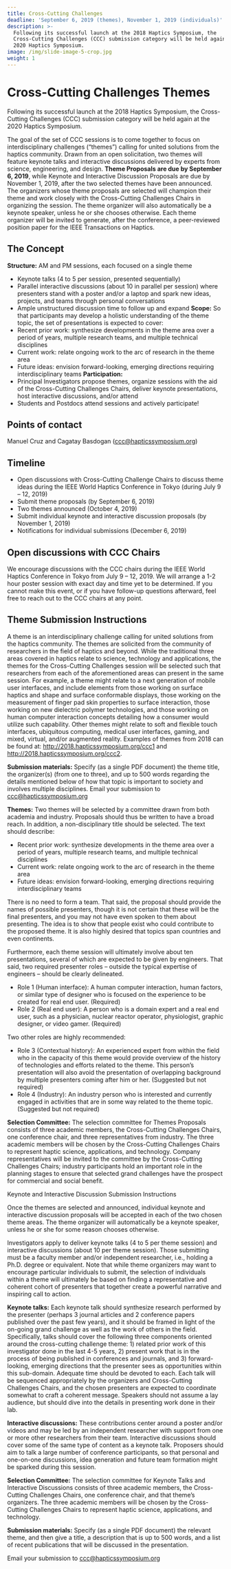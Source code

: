 ```yaml
---
title: Cross-Cutting Challenges
deadline: 'September 6, 2019 (themes), November 1, 2019 (individuals)'
description: >-
  Following its successful launch at the 2018 Haptics Symposium, the
  Cross-Cutting Challenges (CCC) submission category will be held again at the
  2020 Haptics Symposium.
image: /img/slide-image-5-crop.jpg
weight: 1
---
```

# Cross-Cutting Challenges Themes

Following its successful launch at the 2018 Haptics Symposium, the Cross-Cutting Challenges (CCC) submission category will be held again at the 2020 Haptics Symposium.

The goal of the set of CCC sessions is to come together to focus on interdisciplinary challenges (“themes”) calling for united solutions from the haptics community. Drawn from an open solicitation, two themes will feature keynote talks and interactive discussions delivered by experts from science, engineering, and design. **Theme Proposals are due by September 6, 2019**, while Keynote and Interactive Discussion Proposals are due by November 1, 2019, after the two selected themes have been announced.  The organizers whose theme proposals are selected will champion their theme and work closely with the Cross-Cutting Challenges Chairs in organizing the session.  The theme organizer will also automatically be a keynote speaker, unless he or she chooses otherwise.  Each theme organizer will be invited to generate, after the conference, a peer-reviewed position paper for the IEEE Transactions on Haptics.

## The Concept

**Structure:** AM and PM sessions, each focused on a single theme

* Keynote talks (4 to 5 per session, presented sequentially)
* Parallel interactive discussions (about 10 in parallel per session) where presenters stand with a poster and/or a laptop and spark new ideas, projects, and teams through personal conversations
* Ample unstructured discussion time to follow up and expand
  **Scope:** So that participants may develop a holistic understanding of the theme topic, the set of presentations is expected to cover:
* Recent prior work: synthesize developments in the theme area over a period of years, multiple research teams, and multiple technical disciplines 
* Current work: relate ongoing work to the arc of research in the theme area 
* Future ideas: envision forward-looking, emerging directions requiring interdisciplinary teams 
  **Participation:**
* Principal Investigators propose themes, organize sessions with the aid of the Cross-Cutting Challenges Chairs, deliver keynote presentations, host interactive discussions, and/or attend
* Students and Postdocs attend sessions and actively participate!

## Points of contact

Manuel Cruz and Cagatay Basdogan (ccc@hapticssymposium.org)

## Timeline

* Open discussions with Cross-Cutting Challenge Chairs to discuss theme ideas during the IEEE World Haptics Conference in Tokyo (during July 9 – 12, 2019)  
* Submit theme proposals (by September 6, 2019)
* Two themes announced (October 4, 2019)
* Submit individual keynote and interactive discussion proposals (by November 1, 2019)
* Notifications for individual submissions (December 6, 2019)

## Open discussions with CCC Chairs

We encourage discussions with the CCC chairs during the IEEE World Haptics Conference in Tokyo from July 9 – 12, 2019.  We will arrange a 1-2 hour poster session with exact day and time yet to be determined. If you cannot make this event, or if you have follow-up questions afterward, feel free to reach out to the CCC chairs at any point.

## Theme Submission Instructions

A theme is an interdisciplinary challenge calling for united solutions from the haptics community. The themes are solicited from the community of researchers in the field of haptics and beyond.  While the traditional three areas covered in haptics relate to science, technology and applications, the themes for the Cross-Cutting Challenges session will be selected such that researchers from each of the aforementioned areas can present in the same session. For example, a theme might relate to a next generation of mobile user interfaces, and include elements from those working on surface haptics and shape and surface conformable displays, those working on the measurement of finger pad skin properties to surface interaction, those working on new dielectric polymer technologies, and those working on human computer interaction concepts detailing how a consumer would utilize such capability.  Other themes might relate to soft and flexible touch interfaces, ubiquitous computing, medical user interfaces, gaming, and mixed, virtual, and/or augmented reality. Examples of themes from 2018 can be found at: http://2018.hapticssymposium.org/ccc1 and http://2018.hapticssymposium.org/ccc2.

**Submission materials:** Specify (as a single PDF document) the theme title, the organizer(s) (from one to three), and up to 500 words regarding the details mentioned below of how that topic is important to society and involves multiple disciplines.  Email your submission to ccc@hapticssymposium.org

**Themes:** Two themes will be selected by a committee drawn from both academia and industry. Proposals should thus be written to have a broad reach.  In addition, a non-disciplinary title should be selected.  The text should describe:

* Recent prior work: synthesize developments in the theme area over a period of years, multiple research teams, and multiple technical disciplines 
* Current work: relate ongoing work to the arc of research in the theme area 
* Future ideas: envision forward-looking, emerging directions requiring interdisciplinary teams 

There is no need to form a team. That said, the proposal should provide the names of possible presenters, though it is not certain that these will be the final presenters, and you may not have even spoken to them about presenting.  The idea is to show that people exist who could contribute to the proposed theme.  It is also highly desired that topics span countries and even continents.  

Furthermore, each theme session will ultimately involve about ten presentations, several of which are expected to be given by engineers.  That said, two required presenter roles – outside the typical expertise of engineers – should be clearly delineated.   

* Role 1 (Human interface): A human computer interaction, human factors, or similar type of designer who is focused on the experience to be created for real end user.  (Required)
* Role 2 (Real end user): A person who is a domain expert and a real end user, such as a physician, nuclear reactor operator, physiologist, graphic designer, or video gamer.  (Required)

Two other roles are highly recommended:

* Role 3 (Contextual history): An experienced expert from within the field who in the capacity of this theme would provide overview of the history of technologies and efforts related to the theme.  This person’s presentation will also avoid the presentation of overlapping background by multiple presenters coming after him or her.  (Suggested but not required)
* Role 4 (Industry): An industry person who is interested and currently engaged in activities that are in some way related to the theme topic.  (Suggested but not required)

**Selection Committee:** The selection committee for Themes Proposals consists of three academic members, the Cross-Cutting Challenges Chairs, one conference chair, and three representatives from industry.  The three academic members will be chosen by the Cross-Cutting Challenges Chairs to represent haptic science, applications, and technology. Company representatives will be invited to the committee by the Cross-Cutting Challenges Chairs; industry participants hold an important role in the planning stages to ensure that selected grand challenges have the prospect for commercial and social benefit.

Keynote and Interactive Discussion Submission Instructions

Once the themes are selected and announced, individual keynote and interactive discussion proposals will be accepted in each of the two chosen theme areas.  The theme organizer will automatically be a keynote speaker, unless he or she for some reason chooses otherwise.

Investigators apply to deliver keynote talks (4 to 5 per theme session) and interactive discussions (about 10 per theme session).  Those submitting must be a faculty member and/or independent researcher, i.e., holding a Ph.D. degree or equivalent.  Note that while theme organizers may want to encourage particular individuals to submit, the selection of individuals within a theme will ultimately be based on finding a representative and coherent cohort of presenters that together create a powerful narrative and inspiring call to action.

**Keynote talks:** Each keynote talk should synthesize research performed by the presenter (perhaps 3 journal articles and 2 conference papers published over the past few years), and it should be framed in light of the on-going grand challenge as well as the work of others in the field.  Specifically, talks should cover the following three components oriented around the cross-cutting challenge theme: 1) related prior work of this investigator done in the last 4-5 years, 2) present work that is in the process of being published in conferences and journals, and 3) forward-looking, emerging directions that the presenter sees as opportunities within this sub-domain.  Adequate time should be devoted to each.  Each talk will be sequenced appropriately by the organizers and Cross-Cutting Challenges Chairs, and the chosen presenters are expected to coordinate somewhat to craft a coherent message.  Speakers should not assume a lay audience, but should dive into the details in presenting work done in their lab.  

**Interactive discussions:** These contributions center around a poster and/or videos and may be led by an independent researcher with support from one or more other researchers from their team.  Interactive discussions should cover some of the same type of content as a keynote talk.  Proposers should aim to talk a large number of conference participants, so that personal and one-on-one discussions, idea generation and future team formation might be sparked during this session.  

**Selection Committee:** The selection committee for Keynote Talks and Interactive Discussions consists of three academic members, the Cross-Cutting Challenges Chairs, one conference chair, and that theme’s organizers.  The three academic members will be chosen by the Cross-Cutting Challenges Chairs to represent haptic science, applications, and technology.  

**Submission materials:** Specify (as a single PDF document) the relevant theme, and then give a title, a description that is up to 500 words, and a list of recent publications that will be discussed in the presentation.  

Email your submission to ccc@hapticssymposium.org
